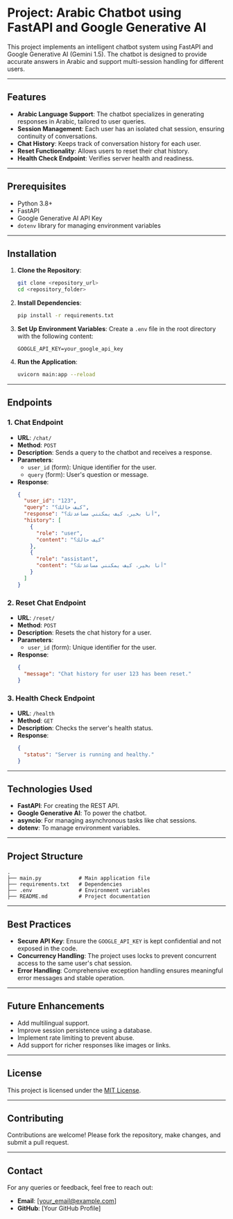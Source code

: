 
# Project: Arabic Chatbot using FastAPI and Google Generative AI

This project implements an intelligent chatbot system using FastAPI and Google Generative AI (Gemini 1.5). The chatbot is designed to provide accurate answers in Arabic and support multi-session handling for different users.

---

## Features

- **Arabic Language Support**: The chatbot specializes in generating responses in Arabic, tailored to user queries.
- **Session Management**: Each user has an isolated chat session, ensuring continuity of conversations.
- **Chat History**: Keeps track of conversation history for each user.
- **Reset Functionality**: Allows users to reset their chat history.
- **Health Check Endpoint**: Verifies server health and readiness.

---

## Prerequisites

- Python 3.8+
- FastAPI
- Google Generative AI API Key
- `dotenv` library for managing environment variables

---

## Installation

1. **Clone the Repository**:
   ```bash
   git clone <repository_url>
   cd <repository_folder>
   ```

2. **Install Dependencies**:
   ```bash
   pip install -r requirements.txt
   ```

3. **Set Up Environment Variables**:
   Create a `.env` file in the root directory with the following content:
   ```env
   GOOGLE_API_KEY=your_google_api_key
   ```

4. **Run the Application**:
   ```bash
   uvicorn main:app --reload
   ```

---

## Endpoints

### 1. **Chat Endpoint**
   - **URL**: `/chat/`
   - **Method**: `POST`
   - **Description**: Sends a query to the chatbot and receives a response.
   - **Parameters**:
     - `user_id` (form): Unique identifier for the user.
     - `query` (form): User's question or message.
   - **Response**:
     ```json
     {
       "user_id": "123",
       "query": "كيف حالك؟",
       "response": "أنا بخير، كيف يمكنني مساعدتك؟",
       "history": [
         {
           "role": "user",
           "content": "كيف حالك؟"
         },
         {
           "role": "assistant",
           "content": "أنا بخير، كيف يمكنني مساعدتك؟"
         }
       ]
     }
     ```

### 2. **Reset Chat Endpoint**
   - **URL**: `/reset/`
   - **Method**: `POST`
   - **Description**: Resets the chat history for a user.
   - **Parameters**:
     - `user_id` (form): Unique identifier for the user.
   - **Response**:
     ```json
     {
       "message": "Chat history for user 123 has been reset."
     }
     ```

### 3. **Health Check Endpoint**
   - **URL**: `/health`
   - **Method**: `GET`
   - **Description**: Checks the server's health status.
   - **Response**:
     ```json
     {
       "status": "Server is running and healthy."
     }
     ```

---

## Technologies Used

- **FastAPI**: For creating the REST API.
- **Google Generative AI**: To power the chatbot.
- **asyncio**: For managing asynchronous tasks like chat sessions.
- **dotenv**: To manage environment variables.

---

## Project Structure

```
.
├── main.py            # Main application file
├── requirements.txt   # Dependencies
├── .env               # Environment variables
├── README.md          # Project documentation
```

---

## Best Practices

- **Secure API Key**: Ensure the `GOOGLE_API_KEY` is kept confidential and not exposed in the code.
- **Concurrency Handling**: The project uses locks to prevent concurrent access to the same user's chat session.
- **Error Handling**: Comprehensive exception handling ensures meaningful error messages and stable operation.

---

## Future Enhancements

- Add multilingual support.
- Improve session persistence using a database.
- Implement rate limiting to prevent abuse.
- Add support for richer responses like images or links.

---

## License

This project is licensed under the [MIT License](LICENSE).

---

## Contributing

Contributions are welcome! Please fork the repository, make changes, and submit a pull request.

---

## Contact

For any queries or feedback, feel free to reach out:
- **Email**: [your_email@example.com]
- **GitHub**: [Your GitHub Profile]
